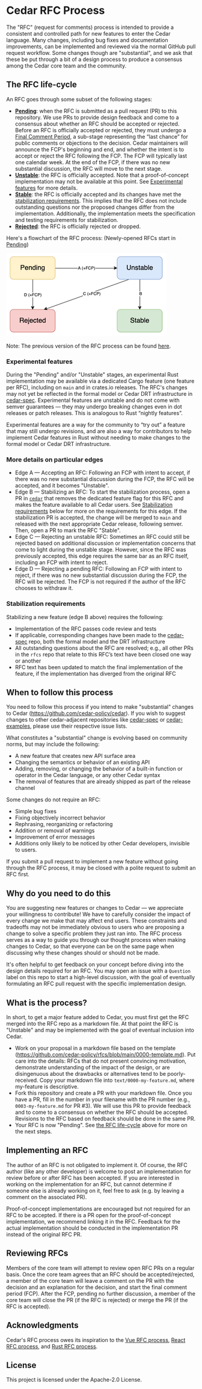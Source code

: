 # Cedar RFC Process

The "RFC" (request for comments) process is intended to provide a consistent and controlled path for new features to enter the Cedar language. Many changes, including bug fixes and documentation improvements, can be implemented and reviewed via the normal GitHub pull request workflow. Some changes though are "substantial", and we ask that these be put through a bit of a design process to produce a consensus among the Cedar core team and the community.

## The RFC life-cycle

An RFC goes through some subset of the following stages:

* [**Pending**](https://github.com/cedar-policy/rfcs/issues?q=label%3Apending%2Carchived):
    when the RFC is submitted as a pull request (PR) to this repository.
    We use PRs to provide design feedback and come to a consensus about whether an RFC should be accepted or rejected.
    Before an RFC is officially accepted or rejected, they must undergo a [Final Comment Period](https://github.com/cedar-policy/rfcs/issues?q=label%3Afinal-comment-period+),
    a sub-stage representing the “last chance” for public comments or objections to the decision.
    Cedar maintainers will announce the FCP's beginning and end, and whether the intent is to accept or reject the RFC following the FCP.
    The FCP will typically last one calendar week.
    At the end of the FCP, if there was no new substantial discussion, the RFC will move to the next stage.
* [**Unstable**](https://github.com/cedar-policy/rfcs/issues?q=label%3Aunstable+):
    the RFC is officially accepted.
    Note that a proof-of-concept implementation may not be available at this point.
    See [Experimental features](#experimental-features) for more details.
* [**Stable**](https://github.com/cedar-policy/rfcs/issues?q=label%3Astable+):
    the RFC is officially accepted and its changes have met the [stabilization requirements](#stabilization-requirements).
    This implies that the RFC does not include outstanding questions nor the proposed changes differ from the implementation.
    Additionally, the implementation meets the specification and testing requirements for stabilization.
* [**Rejected**](https://github.com/cedar-policy/rfcs/issues?q=label%3Arejected%2Csuperceded%2Cmoved-to-issue):
    the RFC is officially rejected or dropped.

Here's a flowchart of the RFC process: (Newly-opened RFCs start in [Pending](https://github.com/cedar-policy/rfcs/issues?q=label%3Apending))

![RFC process flowchart](process-v2-flowchart.png)

Note: The previous version of the RFC process can be found [here](./archive/process-v1/).

### Experimental features

During the "Pending" and/or "Unstable" stages, an experimental Rust implementation may be available
via a dedicated Cargo feature (one feature per RFC), including on `main` and in crates.io releases.
The RFC's changes may not yet be reflected in the formal model or Cedar DRT infrastructure in [cedar-spec].
Experimental features are unstable and do not come with semver guarantees — they may undergo breaking changes even in dot releases or patch releases.
This is analogous to Rust “nightly features”.

Experimental features are a way for the community to “try out” a feature that may still undergo revisions, and are also a way for contributors to help implement Cedar features in Rust without needing to make changes to the formal model or Cedar DRT infrastructure.

### More details on particular edges

* Edge A — Accepting an RFC: Following an FCP with intent to accept, if there was no new substantial discussion during the FCP, the RFC will be accepted, and it becomes "Unstable".
* Edge B — Stabilizing an RFC: To start the stabilization process, open a PR in [`cedar`](https://github.com/cedar-policy/cedar) that removes the dedicated feature flag for this RFC and makes the feature available to all Cedar users.  See [Stabilization requirements](#stabilization-requirements) below for more on the requirements for this edge. If the stabilization PR is accepted, the change will be merged to `main` and released with the next appropriate Cedar release, following semver. Then, open a PR to mark the RFC "Stable".
* Edge C — Rejecting an unstable RFC: Sometimes an RFC could still be rejected based on additional discussion or implementation concerns that come to light during the unstable stage. However, since the RFC was previously accepted, this edge requires the same bar as an RFC itself, including an FCP with intent to reject.
* Edge D — Rejecting a pending RFC: Following an FCP with intent to reject, if there was no new substantial discussion during the FCP, the RFC will be rejected. The FCP is not required if the author of the RFC chooses to withdraw it.

### Stabilization requirements

Stabilizing a new feature (edge B above) requires the following:

* Implementation of the RFC passes code review and tests
* If applicable, corresponding changes have been made to the [cedar-spec] repo, both the formal model and the DRT infrastructure
* All outstanding questions about the RFC are resolved; e.g., all other PRs in the `rfcs` repo that relate to this RFC’s text have been closed one way or another
* RFC text has been updated to match the final implementation of the feature, if the implementation has diverged from the original RFC

## When to follow this process

You need to follow this process if you intend to make "substantial" changes to Cedar (<https://github.com/cedar-policy/cedar>). If you wish to suggest changes to other cedar-adjacent repositories like [cedar-spec] or [cedar-examples], please use their respective issue lists.

What constitutes a "substantial" change is evolving based on community norms, but may include the following:

* A new feature that creates new API surface area
* Changing the semantics or behavior of an existing API
* Adding, removing, or changing the behavior of a built-in function or operator in the Cedar language, or any other Cedar syntax
* The removal of features that are already shipped as part of the release channel

Some changes do not require an RFC:

* Simple bug fixes
* Fixing objectively incorrect behavior
* Rephrasing, reorganizing or refactoring
* Addition or removal of warnings
* Improvement of error messages
* Additions only likely to be noticed by other Cedar developers, invisible to users.

If you submit a pull request to implement a new feature without going through the RFC process, it may be closed with a polite request to submit an RFC first.

## Why do you need to do this

You are suggesting new features or changes to Cedar — we appreciate your willingness to contribute! We have to carefully consider the impact of every change we make that may affect end users. These constraints and tradeoffs may not be immediately obvious to users who are proposing a change to solve a specific problem they just ran into. The RFC process serves as a way to guide you through our thought process when making changes to Cedar, so that everyone can be on the same page when discussing why these changes should or should not be made.

It's often helpful to get feedback on your concept before diving into the design details required for an RFC. You may open an issue with a `Question` label on this repo to start a high-level discussion, with the goal of eventually formulating an RFC pull request with the specific implementation design.

## What is the process?

In short, to get a major feature added to Cedar, you must first get the RFC merged into the RFC repo as a markdown file. At that point the RFC is "Unstable" and may be implemented with the goal of eventual inclusion into Cedar.

* Work on your proposal in a markdown file based on the template (<https://github.com/cedar-policy/rfcs/blob/main/0000-template.md>). Put care into the details: RFCs that do not present convincing motivation, demonstrate understanding of the impact of the design, or are disingenuous about the drawbacks or alternatives tend to be poorly-received. Copy your markdown file into `text/0000-my-feature.md`, where my-feature is descriptive.
* Fork this repository and create a PR with your markdown file. Once you have a PR, fill in the number in your filename with the PR number (e.g., `0003-my-feature.md` for PR #3). We will use this PR to provide feedback and to come to a consensus on whether the RFC should be accepted. Revisions to the RFC based on feedback should be done in the same PR.
* Your RFC is now "Pending". See [the RFC life-cycle](#the-rfc-life-cycle) above for more on the next steps.

## Implementing an RFC

The author of an RFC is not obligated to implement it.
Of course, the RFC author (like any other developer) is welcome to post an implementation for review before or after RFC has been accepted.
If you are interested in working on the implementation for an RFC, but cannot determine if someone else is already working on it, feel free to ask (e.g. by leaving a comment on the associated PR).


Proof-of-concept implementations are encouraged but not required for an RFC to be accepted.
If there is a PR open for the proof-of-concept implementation, we recommend linking it in the RFC.
Feedback for the actual implementation should be conducted in the implementation PR instead of the original RFC PR.

## Reviewing RFCs

Members of the core team will attempt to review open RFC PRs on a regular basis. Once the core team agrees that an RFC should be accepted/rejected, a member of the core team will leave a comment on the PR with the decision and an explanation for the decision, and start the final comment period (FCP). After the FCP, pending no further discussion, a member of the core team will close the PR (if the RFC is rejected) or merge the PR (if the RFC is accepted).

## Acknowledgments

Cedar's RFC process owes its inspiration to the [Vue RFC process](https://github.com/vuejs/rfcs), [React RFC process](https://github.com/reactjs/rfcs), and [Rust RFC process](https://github.com/rust-lang/rfcs).

## License

This project is licensed under the Apache-2.0 License.

[cedar-spec]: https://github.com/cedar-policy/cedar-spec/
[cedar-examples]: https://github.com/cedar-policy/cedar-examples
